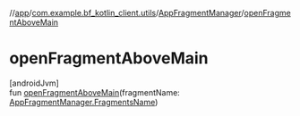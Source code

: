 //[app](../../../index.md)/[com.example.bf_kotlin_client.utils](../index.md)/[AppFragmentManager](index.md)/[openFragmentAboveMain](open-fragment-above-main.md)

# openFragmentAboveMain

[androidJvm]\
fun [openFragmentAboveMain](open-fragment-above-main.md)(fragmentName: [AppFragmentManager.FragmentsName](-fragments-name/index.md))
